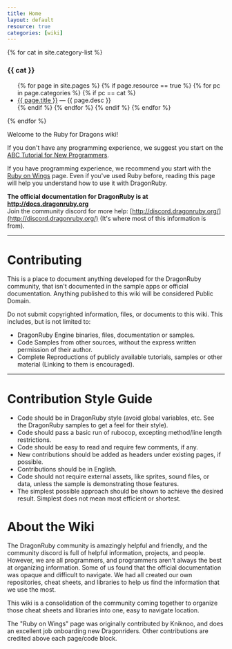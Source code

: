 ```yaml
---
title: Home
layout: default
resource: true
categories: [wiki]
---
```


{% for cat in site.category-list %}
### {{ cat }}
<ul>
{% for page in site.pages %}
{% if page.resource == true %}
{% for pc in page.categories %}
{% if pc == cat %}
<li>
  <a href="/Ruby_for_Dragons{{ page.url }}">{{ page.title }}</a> &mdash; {{ page.desc }}
</li>
{% endif %} <!-- cat-match-p -->
{% endfor %} <!-- page-category -->
{% endif %} <!-- resource-p -->
{% endfor %} <!-- page -->
</ul>
{% endfor %} <!-- cat -->

Welcome to the Ruby for Dragons wiki!

If you don't have any programming experience, we suggest you start on the [ABC Tutorial for New Programmers](https://github.com/DSchaedler/Ruby_for_Dragons/wiki/ABC-Tutorial-for-New-Programmers).

If you have programming experience, we recommend you start with the [Ruby on Wings](https://github.com/DSchaedler/Ruby_for_Dragons/wiki/Ruby-on-Wings) page. Even if you've used Ruby before, reading this page will help you understand how to use it with DragonRuby.

**The official documentation for DragonRuby is at http://docs.dragonruby.org**  
Join the community discord for more help: [http://discord.dragonruby.org/](http://discord.dragonruby.org/) (It's where most of this information is from).

***

# Contributing
This is a place to document anything developed for the DragonRuby community, that isn't documented in the sample apps or official documentation. Anything published to this wiki will be considered Public Domain.

Do not submit copyrighted information, files, or documents to this wiki. This includes, but is not limited to:
- DragonRuby Engine binaries, files, documentation or samples.
- Code Samples from other sources, without the express written permission of their author.
- Complete Reproductions of publicly available tutorials, samples or other material (Linking to them is encouraged).

***

# Contribution Style Guide
* Code should be in DragonRuby style (avoid global variables, etc. See the DragonRuby samples to get a feel for their style).
* Code should pass a basic run of rubocop, excepting method/line length restrictions.
* Code should be easy to read and require few comments, if any.
* New contributions should be added as headers under existing pages, if possible.
* Contributions should be in English.
* Code should not require external assets, like sprites, sound files, or data, unless the sample is demonstrating those features.
* The simplest possible approach should be shown to achieve the desired result. Simplest does not mean most efficient or shortest.

# About the Wiki
The DragonRuby community is amazingly helpful and friendly, and the community discord is full of helpful information, projects, and people. However, we are all programmers, and programmers aren't always the best at organizing information. Some of us found that the official documentation was opaque and difficult to navigate. We had all created our own repositories, cheat sheets, and libraries to help us find the information that we use the most.

This wiki is a consolidation of the community coming together to organize those cheat sheets and libraries into one, easy to navigate location.

The "Ruby on Wings" page was originally contributed by Kniknoo, and does an excellent job onboarding new Dragonriders. Other contributions are credited above each page/code block.
